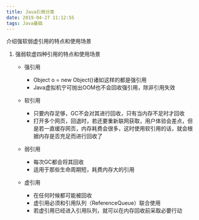 ```yaml
---
title: Java引用分类
date: 2019-04-27 11:12:55
tags: Java基础
---
```


介绍强软弱虚引用的特点和使用场景

<!-- more -->

1. 强弱软虚四种引用的特点和使用场景 
   - 强引用
     - Object o = new Object()诸如这样的都是强引用
     - Java虚拟机宁可抛出OOM也不会回收强引用，除非引用失效

     
   - 软引用
     - 只要内存足够，GC不会对其进行回收，只有当内存不足时才回收
     - 打开多个网页，回退时，若还要重新联网获取，用户体验会差点，但是若一直缓存网页，内存耗费会很多，这时使用软引用的话，就会根据内存是否充足而进行回收了

     
   - 弱引用
     - 每次GC都会将其回收
     - 适用于那些生命周期短，耗费内存大的引用

     
   - 虚引用
     - 在任何时候都可能被回收
     - 虚引用必须和引用队列（ReferenceQueue）联合使用
     - 若虚引用已经进入引用队列，就可以在内存回收前采取必要行动